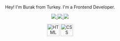 

<p align="center">Hey! I'm Burak from Turkey. I'm a Frontend Developer.</p>

<p align="center">
  <a href="mailto:burakcaaglar@gmail.com">
  <img src="https://img.shields.io/badge/-Gmail-c14438??style=flat&logo=Gmail&logoColor=white">
  </a>

  <a href="https://www.linkedin.com/in/caaglarburak/">
  <img src="https://img.shields.io/badge/LinkedIn-blue?style=flat&logo=linkedin&labelColor=blue">
  </a>

  <a href="https://medium.com/@caglarburak">
  <img src="https://img.shields.io/badge/-Medium-000??style=flat&logo=Medium&logoColor=white">
  </a>
 </p>

<p align="center">
 <p align="center">
  <span align="center" class="d-flex">
    <img title="HTML" alt="HTML" height=40 src="https://www.w3.org/html/logo/downloads/HTML5_Badge_256.png">
    <img title="CSS" alt="CSS" height=40
